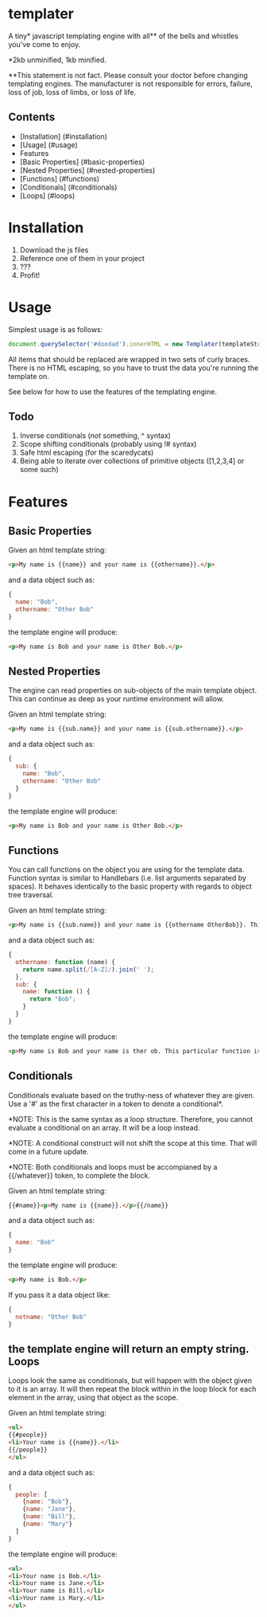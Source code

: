 templater
=========

A tiny\* javascript templating engine with all** of the bells and whistles you've come to enjoy.

*2kb unminified, 1kb minified.

**This statement is not fact.  Please consult your doctor before changing templating engines.  The manufacturer is not responsible for errors, failure, loss of job, loss of limbs, or loss of life.

Contents
--------
- [Installation] (#installation)
- [Usage] (#usage)
- Features
- [Basic Properties] (#basic-properties)
- [Nested Properties] (#nested-properties)
- [Functions] (#functions)
- [Conditionals] (#conditionals)
- [Loops] (#loops)

Installation
============
1. Download the js files
2. Reference one of them in your project
3. ???
4. Profit!

Usage
=====
Simplest usage is as follows:
```javascript
document.querySelector('#doodad').innerHTML = new Templater(templateString, templateData).compile();
```
All items that should be replaced are wrapped in two sets of curly braces.  There is no HTML escaping, so you have to trust the data you're running the template on.

See below for how to use the features of the templating engine.

Todo
----
1. Inverse conditionals (*not* something, ^ syntax)
2. Scope shifting conditionals (probably using !# syntax)
3. Safe html escaping (for the scaredycats)
4. Being able to iterate over collections of primitive objects ([1,2,3,4] or some such)

Features
========
Basic Properties
----------------
Given an html template string:
```html
<p>My name is {{name}} and your name is {{othername}}.</p>
```
and a data object such as:
```javascript
{
  name: "Bob",
  othername: "Other Bob"
}
```
the template engine will produce:
```html
<p>My name is Bob and your name is Other Bob.</p>
```
Nested Properties
-----------------
The engine can read properties on sub-objects of the main template object.  This can continue as deep as your runtime environment will allow.

Given an html template string:
```html
<p>My name is {{sub.name}} and your name is {{sub.othername}}.</p>
```
and a data object such as:
```javascript
{
  sub: {
    name: "Bob",
    othername: "Other Bob"
  }
}
```
the template engine will produce:
```html
<p>My name is Bob and your name is Other Bob.</p>
```
Functions
---------
You can call functions on the object you are using for the template data.  Function syntax is similar to Handlebars (i.e. list arguments separated by spaces).  It behaves identically to the basic property with regards to object tree traversal.

Given an html template string:
```html
<p>My name is {{sub.name}} and your name is {{othername OtherBob}}. This particular function is retarded.</p>
```
and a data object such as:
```javascript
{
  othername: function (name) {
    return name.split(/[A-Z]/).join(' ');
  },
  sub: {
    name: function () {
      return "Bob";
    }
  }
}
```
the template engine will produce:
```html
<p>My name is Bob and your name is ther ob. This particular function is retarded.</p>
```
Conditionals
------------
Conditionals evaluate based on the truthy-ness of whatever they are given. Use a '#' as the first character in a token to denote a conditional*.

*NOTE: This is the same syntax as a loop structure.  Therefore, you cannot evaluate a conditional on an array. It will be a loop instead.

*NOTE: A conditional construct will not shift the scope at this time.  That will come in a future update.

*NOTE: Both conditionals and loops must be accompianed by a {{/whatever}} token, to complete the block.

Given an html template string:
```html
{{#name}}<p>My name is {{name}}.</p>{{/name}}
```
and a data object such as:
```javascript
{
  name: "Bob"
}
```
the template engine will produce:
```html
<p>My name is Bob.</p>
```
If you pass it a data object like:
```javascript
{
  notname: "Other Bob"
}
```
the template engine will return an empty string.
Loops
-----
Loops look the same as conditionals, but will happen with the object given to it is an array.  It will then repeat the block within in the loop block for each element in the array, using that object as the scope.

Given an html template string:
```html
<ul>
{{#people}}
<li>Your name is {{name}}.</li>
{{/people}}
</ul>
```
and a data object such as:
```javascript
{
  people: [
    {name: "Bob"},
    {name: "Jane"},
    {name: "Bill"},
    {name: "Mary"}
  ]
}
```
the template engine will produce:
```html
<ul>
<li>Your name is Bob.</li>
<li>Your name is Jane.</li>
<li>Your name is Bill.</li>
<li>Your name is Mary.</li>
</ul>
```
